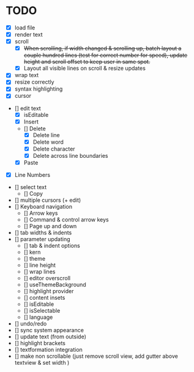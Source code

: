 # TODO

- [X] load file
- [X] render text
- [X] scroll
    - [x] ~~When scrolling, if width changed & scrolling up, batch layout a couple hundred lines (test for correct number for 
         speed), update height and scroll offset to keep user in same spot.~~
    - [x] Layout all visible lines on scroll & resize updates
- [X] wrap text
- [X] resize correctly
- [x] syntax highlighting
- [x] cursor
- [] edit text
    - [x] isEditable
    - [x] Insert
    - [] Delete
        - [x] Delete line
        - [x] Delete word
        - [x] Delete character
        - [x] Delete across line boundaries  
    - [x] Paste
- [x] Line Numbers
- [] select text
    - [] Copy
- [] multiple cursors (+ edit)
- [] Keyboard navigation
    - [] Arrow keys
    - [] Command & control arrow keys
    - [] Page up and down
- [] tab widths & indents
- [] parameter updating
    - [] tab & indent options
    - [] kern
    - [] theme
    - [] line height
    - [] wrap lines
    - [] editor overscroll
    - [] useThemeBackground
    - [] highlight provider
    - [] content insets
    - [] isEditable
    - [] isSelectable
    - [] language
- [] undo/redo
- [] sync system appearance
- [] update text (from outside)
- [] highlight brackets
- [] textformation integration
- [] make non scrollable (just remove scroll view, add gutter above textview & set width )
